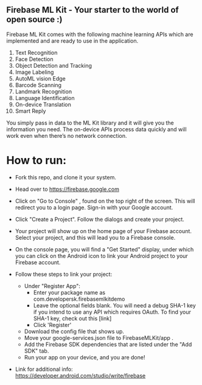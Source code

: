 ## Firebase ML Kit - Your starter to the world of open source :)
Firebase ML Kit comes with the following machine learning APIs which are implemented and are ready to use in the application.
1. Text Recognition
2. Face Detection
3. Object Detection and Tracking
4. Image Labeling
5. AutoML vision Edge
6. Barcode Scanning
7. Landmark Recognition
8. Language Identification
9. On-device Translation
10. Smart Reply


You simply pass in data to the ML Kit library and it will give you the information you need. The on-device APIs process data quickly and will work even when there’s no network connection.

# How to run:

- Fork this repo, and clone it your system.
- Head over to https://firebase.google.com
- Click on "Go to Console" , found on the top right of the screen. This will redirect you to a login page. Sign-in with your Google account.
- Click "Create a Project". Follow the dialogs and create your project.
- Your project will show up on the home page of your Firebase account. Select your project, and this will lead you to a Firebase console.
- On the console page, you will find a "Get Started" display, under which you can click on the Android icon to link your Android project to your Firebase account.
- Follow these steps to link your project:
    * Under "Register App":
        - Enter your package name as com.developersk.firebasemlkitdemo 
        - Leave the optional fields blank. You will need a debug SHA-1 key if you intend to use any API which requires OAuth. To find your SHA-1 key, check out this [link]
        - Click 'Register'
    * Download the config file that shows up.
    * Move your google-services.json file to FirebaseMLKit/app .
    * Add the Firebase SDK dependencies that are listed under the "Add SDK" tab.
    * Run your app on your device, and you are done!

- Link for additional info: https://developer.android.com/studio/write/firebase
